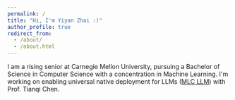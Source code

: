 ```yaml
---
permalink: /
title: "Hi, I'm Yiyan Zhai :)"
author_profile: true
redirect_from: 
  - /about/
  - /about.html
---
```


I am a rising senior at Carnegie Mellon University, pursuing a Bachelor of Science in Computer Science with a concentration in Machine Learning. I'm working on enabling universal native deployment for LLMs ([MLC LLM](https://github.com/mlc-ai/mlc-llm)) with Prof. Tianqi Chen.